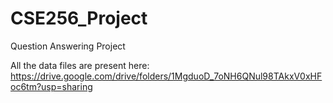 # CSE256_Project
Question Answering Project

All the data files are present here: https://drive.google.com/drive/folders/1MgduoD_7oNH6QNul98TAkxV0xHFoc6tm?usp=sharing
